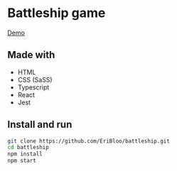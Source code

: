 # Battleship game

[Demo](https://eribloo.github.io/battleship/)

## Made with
* HTML
* CSS (SaSS)
* Typescript
* React
* Jest

## Install and run
```bash
git clone https://github.com/EriBloo/battleship.git
cd battleship
npm install
npm start
```